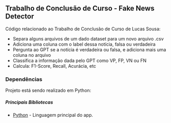 ﻿## Trabalho de Conclusão de Curso - Fake News Detector

Código relacionado ao Trabalho de Conclusão de Curso de Lucas Sousa:

  - Separa alguns arquivos de um dado dataset para um novo arquivo .csv
  - Adiciona uma coluna com o label dessa notícia, falsa ou verdadeira
  - Pergunta ao GPT se a notícia é verdadeira ou falsa, e adiciona mais uma coluna no arquivo
  - Classifica a informação dada pelo GPT como VP, FP, VN ou FN
  - Calcula: F1-Score, Recall, Acurácia, etc

### Dependências

Projeto está sendo realizado em Python:

##### Principais Bibliotecas
* [Python](https://www.python.org/) - Linguagem principal do app.

